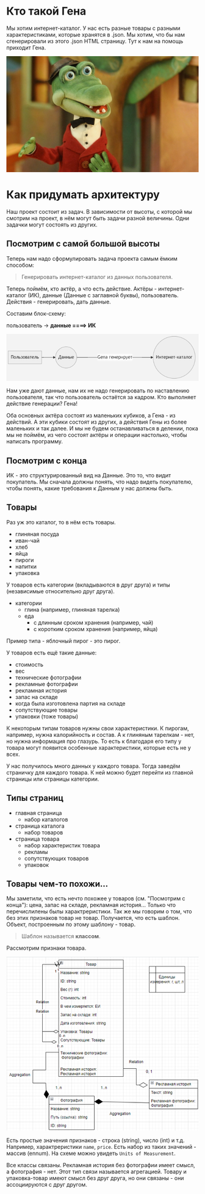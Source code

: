 # Кто такой Гена
Мы хотим интернет-каталог. У нас есть разные товары с разными характеристиками, которые хранятся в .json. Мы хотим, что бы нам сгенерировали из этого .json HTML страницу. Тут к нам на помощь приходит Гена.

<img src="../images/genaGena/genaGena_0.png">

# Как придумать архитектуру
Наш проект состоит из задач. В зависимости от высоты, с которой мы смотрим на проект, в нём могут быть задачи разной величины. Одни задачки могут состоять из других.

## Посмотрим с самой большой высоты
Теперь нам надо сформулировать задача проекта самым ёмким способом:
> Генерировать интернет-каталог из данных пользователя.

Теперь поймём, кто актёр, а что есть действие. Актёры - интернет-каталог (ИК), данные (Данные с заглавной буквы), пользователь. Действия - генерировать, дать данные.

Составим блок-схему:

пользователь -> **данные ====> ИК**

<img src="../images/genaGena/genaGena_1.png">

Нам уже дают данные, нам их не надо генерировать по наставлению пользователя, так что пользователь остаётся за кадром.
Кто выполняет действие генерации? Гена!

Оба основных актёра состоят из маленьких кубиков, а Гена - из действий. А эти кубики состоят из других, а действия Гены из более маленьких и так далее. И мы не будем останавливаться в делении, пока мы не поймём, из чего состоят актёры и операции настолько, чтобы написать программу.

## Посмотрим с конца
ИК - это структурированный вид на Данные. Это то, что видит покупатель. Мы сначала должны понять, что надо видеть покупателю, чтобы понять, какие требования к Данным у нас должны быть. 
## Товары
Раз уж это каталог, то в нём есть товары.

- глиняная посуда
- иван-чай
- хлеб
- яйца
- пироги
- напитки
- упаковка

У товаров есть категории (вкладываются в друг друга) и типы (независимые относительно друг друга).

- категории
  - глина (например, глиняная тарелка)
  - еда
    - с длинным сроком хранения (например, чай)
    - с коротким сроком хранения (например, яйца)

Пример типа - яблочный пирог - это пирог.

У товаров есть ещё такие данные:
 - стоимость
 - вес
 - технические фотографии
 - рекламные фотографии
 - рекламная история
 - запас на складе
 - когда была изготовлена партия на складе
 - сопутствующие товары
 - упаковки (тоже товары)

К некоторым типам товаров нужны свои характеристики. К пирогам, например, нужна калорийность и состав. А к глиняным тарелкам - нет, но нужна информация про глазурь. То есть к благодаря его типу у товара могут появится особенные характеристики, которые есть не у всех.

У нас получилось много данных у каждого товара. Тогда заведём страничку для каждого товара. К ней можно будет перейти из главной страницы или страницы категории.

## Типы страниц
- главная страница
  - набор каталогов
- страница каталога
  - набор товаров 
- страница товара   
  - набор характеристик товара
  - рекламы
  - сопутствующих товаров
  - упаковок

 
## Товары чем-то похожи...
Мы заметили, что есть нечто похожее у товаров (см. "Посмотрим с конца"): цена, запас на складе, рекламная история... Только что перечислилены былы характреристики. Так же мы говорим о том, что без этих признаков товар не товар. Получается, что есть шаблон. Объект, построенным по этому шаблону - товар.

>Шаблон называется **классом**.

Рассмотрим признаки товара.

<img src="../images/modeling/class_product_0.png">

Есть простые значения признаков - строка (string), число (int) и т.д. Например, характреристики `name`, `price`. Есть набор из таких значений - массив (ennum). На схеме можно увидеть `Units of Measurement`.

Все классы связаны. Рекламная история без фотографии имеет смысл, а фотография - нет. Этот тип связи называется агрегацией. Товару и упаковка-товар имеют смысл без друг друга, но они связаны - они ассоциируются с друг другом.